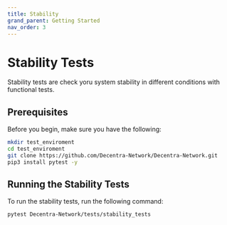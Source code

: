 ```yaml
---
title: Stability
grand_parent: Getting Started
nav_order: 3
---
```


# Stability Tests
Stability tests are check yoru system stability in different conditions with functional tests.

## Prerequisites
Before you begin, make sure you have the following:

```bash
mkdir test_enviroment
cd test_enviroment
git clone https://github.com/Decentra-Network/Decentra-Network.git
pip3 install pytest -y
```

## Running the Stability Tests
To run the stability tests, run the following command:

```bash
pytest Decentra-Network/tests/stability_tests
```